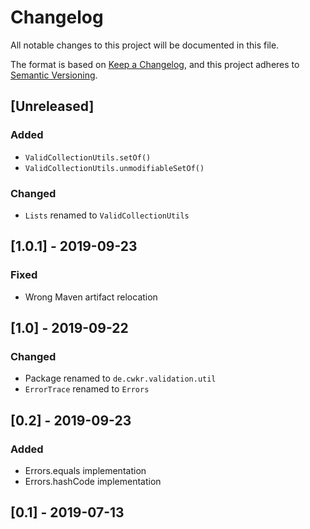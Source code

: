 # Changelog

All notable changes to this project will be documented in this file.

The format is based on [Keep a Changelog](https://keepachangelog.com/en/1.0.0/),
and this project adheres to [Semantic Versioning](https://semver.org/spec/v2.0.0.html).


## [Unreleased]

### Added

- `ValidCollectionUtils.setOf()`
- `ValidCollectionUtils.unmodifiableSetOf()`

### Changed

- `Lists` renamed to `ValidCollectionUtils`


## [1.0.1] - 2019-09-23

### Fixed

- Wrong Maven artifact relocation


## [1.0] - 2019-09-22

### Changed

- Package renamed to `de.cwkr.validation.util`
- `ErrorTrace` renamed to `Errors`


## [0.2] - 2019-09-23

### Added

- Errors.equals implementation
- Errors.hashCode implementation


## [0.1] - 2019-07-13
